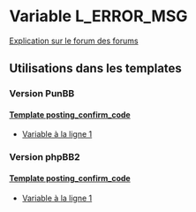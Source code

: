 # Variable L_ERROR_MSG
[Explication sur le forum des forums](http://forum.forumactif.com/t294113-listing-des-variables#L_ERROR_MSG)

## Utilisations dans les templates

### Version PunBB

#### [Template posting_confirm_code](punbb/posting_confirm_code.md)
* [Variable à la ligne 1](../punbb/posting_confirm_code.tpl#L1)

### Version phpBB2

#### [Template posting_confirm_code](subsilver/posting_confirm_code.md)
* [Variable à la ligne 1](../subsilver/posting_confirm_code.tpl#L1)